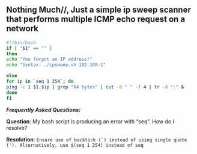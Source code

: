 
## Nothing Much//, Just a simple ip sweep scanner that performs multiple ICMP echo request on a network

```bash
#!/bin/bash
if [ "$1" == "" ]
then
echo "You forgot an IP address!"
echo "Syntax: ./ipsweep.sh 192.168.1"

else
for ip in `seq 1 254`; do
ping -c 1 $1.$ip | grep "64 bytes" | cut -d " " -f 4 | tr -d ":" &
done
fi
```

**_Frequently Asked Questions:_**

**Question**: My bash script is producing an error with “seq”. How do I resolve?

**Resolution**: ```Ensure use of backtick (`) instead of using single quote ('). Alternatively, use $(seq 1 254) instead of seq```
